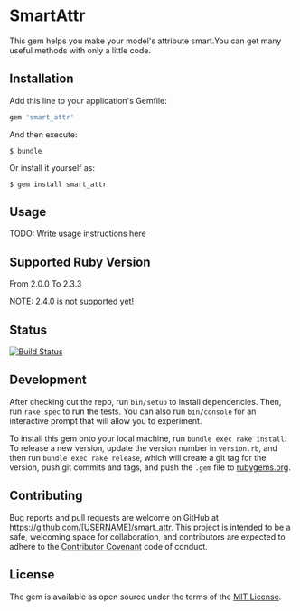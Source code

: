 # SmartAttr

This gem helps you make your model's attribute smart.You can get many useful methods with only a little code.

## Installation

Add this line to your application's Gemfile:

```ruby
gem 'smart_attr'
```

And then execute:

    $ bundle

Or install it yourself as:

    $ gem install smart_attr

## Usage

TODO: Write usage instructions here

## Supported Ruby Version
From 2.0.0 To 2.3.3

NOTE: 2.4.0 is not supported yet!

## Status
[![Build Status](https://travis-ci.org/liukgg/smart_attr.png)](https://travis-ci.org/liukgg/smart_attr)

## Development

After checking out the repo, run `bin/setup` to install dependencies. Then, run `rake spec` to run the tests. You can also run `bin/console` for an interactive prompt that will allow you to experiment.

To install this gem onto your local machine, run `bundle exec rake install`. To release a new version, update the version number in `version.rb`, and then run `bundle exec rake release`, which will create a git tag for the version, push git commits and tags, and push the `.gem` file to [rubygems.org](https://rubygems.org).

## Contributing

Bug reports and pull requests are welcome on GitHub at https://github.com/[USERNAME]/smart_attr. This project is intended to be a safe, welcoming space for collaboration, and contributors are expected to adhere to the [Contributor Covenant](http://contributor-covenant.org) code of conduct.


## License

The gem is available as open source under the terms of the [MIT License](http://opensource.org/licenses/MIT).

